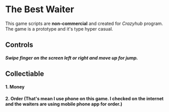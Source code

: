 # The Best Waiter

This game scripts are **non-commercial** and created for *Crazyhub* program. The game is a prototype and it's type hyper casual.

## Controls
##### Swipe finger on the screen left or right and move up for jump.

## Collectiable
#### 1. Money
#### 2. Order (That's mean I use phone on this game. I checked on the internet and the waiters are using mobile phone app for order.)
